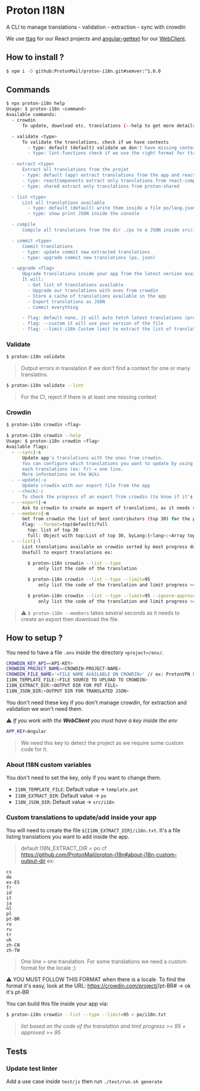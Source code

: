 # Proton I18N

A CLI to manage translations
    - validation
    - extraction
    - sync with crowdin

We use [ttag](https://github.com/ttag-org/ttag) for our React projects and [angular-gettext](https://github.com/rubenv/angular-gettext) for our [WebClient](https://github.com/ProtonMail/WebClient).


## How to install ?

```sh
$ npm i -D github:ProtonMail/proton-i18n.git#semver:^1.0.0
``` 

## Commands
```sh
$ npx proton-i18n help
Usage: $ proton-i18n <command>
Available commands:
  - crowdin
      To update, download etc. translations (--help to get more details)

  - validate <type>
      To validate the translations, check if we have contexts
        - type: default (default) validate we don't have missing context
        - type: lint-functions check if we use the right format for ttag

  - extract <type>
      Extract all translations from the projet
      - type: default (app) extract translations from the app and reactComponents + shared
      - type: reactComponents extract only translations from react-components
      - type: shared extract only translations from proton-shared

  - list <type>
      List all translations available
        - type: default (default) write them inside a file po/lang.json
        - type: show print JSON inside the console

  - compile
      Compile all translations from the dir ./po to a JSON inside src/i18n/<lang>.json

  - commit <type>
      Commit translations
      - type: update commit new extracted translations
      - type: upgrade commit new translations (po, json)

  - upgrade <flag>
      Upgrade translations inside your app from the latest version available on crowdin.
      It will:
        - Get list of translations available
        - Upgrade our translations with ones from crowdin
        - Store a cache of translations available in the app
        - Export translations as JSON
        - Commit everything

      - flag: default none, it will auto fetch latest translations (proton-i18n crowdin --list --type --limit=95)
      - flag: --custom it will use your version of the file
      - flag: --limit-i18n Custom limit to extract the list of translations available. Default 90.
``` 

### Validate

```sh
$ proton-i18n validate
``` 

> Output errors in translation if we don't find a context for one or many translatins.

```sh
$ proton-i18n validate --lint
``` 

> For the CI, reject if there is at least one missing context


### Crowdin

```sh
$ proton-i18n crowdin <flag>
``` 

```sh
$ proton-i18n crowdin --help
Usage: $ proton-i18n crowdin <flag>
Available flags:
  - --sync|-s
      Update app's translations with the ones from crowdin.
      You can configure which translations you want to update by using a file i18n.txt.
      each translations (ex: fr) = one line.
      More informations on the Wiki
  - --update|-u
      Update crowdin with our export file from the app
  - --check|-c
      To check the progress of an export from crowdin (to know if it's done or not yet)
  - --export|-e
      Ask to crowdin to create an export of translations, as it needs some time to prepare them
  - --members|-m
      Get from crowdin the list of best contributors (top 30) for the project
      Flag: --format=top(default)/full
        top: list of top 30
        full: Object with top:List of top 30, byLang:{<lang>:<Array top contributors>}
  - --list|-l
      List translations available on crowdin sorted by most progress done.
      Usefull to export translations ex:

        $ proton-i18n crowdin --list --type
            only list the code of the translation

        $ proton-i18n crowdin --list --type --limit=95
            only list the code of the translation and limit progress >= 95 + approved >= 95

        $ proton-i18n crowdin --list --type --limit=95 --ignore-approved
            only list the code of the translation and limit progress >= 95
``` 


> :warning: `$ proton-i18n --members` takes several seconds as it needs to create an export then download the file.

## How to setup ?

You need to have a file `.env` inside the directory `<project>/env/`.
```sh
CROWDIN_KEY_API=<API-KEY>
CROWDIN_PROJECT_NAME=<CROWDIN-PROJECT-NAME>
CROWDIN_FILE_NAME='<FILE NAME AVAILABLE ON CROWDIN>' // ex: ProtonVPN Settings Website.pot
I18N_TEMPLATE_FILE:<FILE SOURCE TO UPLOAD TO CROWDIN>
I18N_EXTRACT_DIR:<OUTPUT DIR FOR POT FILE>
I18N_JSON_DIR:<OUTPUT DIR FOR TRANSLATED JSON>
``` 

You don't need these key if you don't manage crowdin, for extraction and validation we won't need them.

:warning: _If you work with the **WebClient** you must have a key inside the env_
```sh
APP_KEY=Angular
```

> We need this key to detect the project as we require some custom code for it.

### About I18N custom variables

You don't need to set the key, only if you want to change them.
- `I18N_TEMPLATE_FILE`: Default value -> `template.pot`
- `I18N_EXTRACT_DIR`: Default value -> `po`
- `I18N_JSON_DIR`: Default value -> `src/i18n`

### Custom translations to update/add inside your app 

You will need to create the file `${I18N_EXTRACT_DIR}/i18n.txt`. It's a file listing translations you want to add inside the app. 

> default I18N_EXTRACT_DIR = po cf https://github.com/ProtonMail/proton-i18n#about-i18n-custom-output-dir
ex:
``` 
cs
de
es-ES
fr
id
it
ja
nl
pl
pt-BR
ro
ru
tr
uk
zh-CN
zh-TW
```

> One line = one translation. For some translations we need a custom format for the locale ;)

 :warning: YOU MUST FOLLOW THIS FORMAT when there is a locale.
 To find the format it's easy, look at the URL: https://crowdin.com/project/<prject-name>/pt-BR# -> ok it's pt-BR

You can build this file inside your app via:

```sh
$ proton-i18n crowdin --list --type --limit=95 > po/i18n.txt
``` 

> _list based on the code of the translation and limit progress >= 95 + approved >= 95_


## Tests

### Update test linter

Add a use case inside `test/js` then run `./test/run.sh generate`

